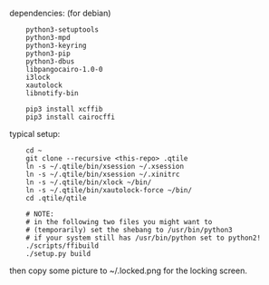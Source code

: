 dependencies: (for debian)

		python3-setuptools
		python3-mpd
		python3-keyring
		python3-pip
		python3-dbus
		libpangocairo-1.0-0
		i3lock
		xautolock
		libnotify-bin

		pip3 install xcffib
		pip3 install cairocffi

typical setup:

		cd ~
		git clone --recursive <this-repo> .qtile
		ln -s ~/.qtile/bin/xsession ~/.xsession
		ln -s ~/.qtile/bin/xsession ~/.xinitrc
		ln -s ~/.qtile/bin/xlock ~/bin/
		ln -s ~/.qtile/bin/xautolock-force ~/bin/
		cd .qtile/qtile

		# NOTE:
		# in the following two files you might want to
		# (temporarily) set the shebang to /usr/bin/python3
		# if your system still has /usr/bin/python set to python2!
		./scripts/ffibuild
		./setup.py build
		
then copy some picture to ~/.locked.png for the locking screen.


